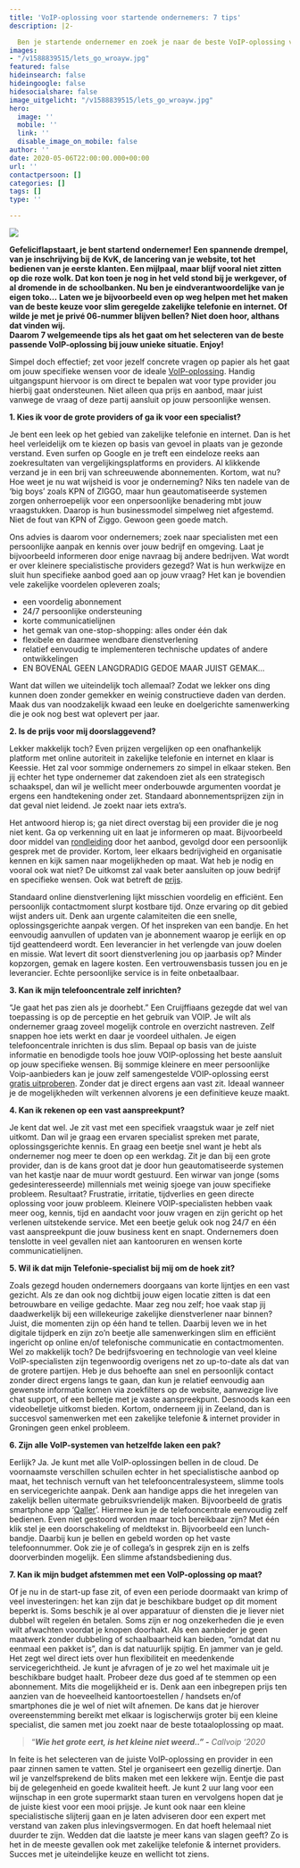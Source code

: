```yaml
---
title: 'VoIP-oplossing voor startende ondernemers: 7 tips'
description: |2-

  Ben je startende ondernemer en zoek je naar de beste VoIP-oplossing voor jouw business? Dan volgen hier 7 bruikbare tips om daarin de juiste keuze te maken. Niet enkel op basis van prijs en specifiek aanbod, maar juist vanwege de vraag of deze partij aansluit op jouw persoonlijke wensen.
images:
- "/v1588839515/lets_go_wroayw.jpg"
featured: false
hideinsearch: false
hideingoogle: false
hidesocialshare: false
image_uitgelicht: "/v1588839515/lets_go_wroayw.jpg"
hero:
  image: ''
  mobile: ''
  link: ''
  disable_image_on_mobile: false
author: ''
date: 2020-05-06T22:00:00.000+00:00
url: ''
contactpersoon: []
categories: []
tags: []
type: ''

---
```

![](https://res.cloudinary.com/callvoip/image/upload/v1588839515/lets_go_wroayw.jpg)

**Gefeliciflapstaart, je bent startend ondernemer! Een spannende drempel, van je inschrijving bij de KvK, de lancering van je website, tot het bedienen van je eerste klanten. Een mijlpaal, maar blijf vooral niet zitten op die roze wolk. Dat kon toen je nog in het veld stond bij je werkgever, of al dromende in de schoolbanken. Nu ben je eindverantwoordelijke van je eigen toko...** **Laten we je bijvoorbeeld even op weg helpen met het maken van de beste keuze voor slim geregelde zakelijke telefonie en internet. Of wilde je met je privé 06-nummer blijven bellen? Niet doen hoor, althans dat vinden wij.   
Daarom 7 welgemeende tips als het gaat om het selecteren van de beste passende VoIP-oplossing bij jouw unieke situatie. Enjoy!**

Simpel doch effectief; zet voor jezelf concrete vragen op papier als het gaat om jouw specifieke wensen voor de ideale [VoIP-oplossing](https://www.callvoip.nl/telefonie/hostedvoip/). Handig uitgangspunt hiervoor is om direct te bepalen wat voor type provider jou hierbij gaat ondersteunen. Niet alleen qua prijs en aanbod, maar juist vanwege de vraag of deze partij aansluit op jouw persoonlijke wensen.

**1. Kies ik voor de grote providers of ga ik voor een specialist?**

Je bent een leek op het gebied van zakelijke telefonie en internet. Dan is het heel verleidelijk om te kiezen op basis van gevoel in plaats van je gezonde verstand. Even surfen op Google en je treft een eindeloze reeks aan zoekresultaten van vergelijkingsplatforms en providers. Al klikkende verzand je in een brij van schreeuwende abonnementen. Kortom, wat nu? Hoe weet je nu wat wijsheid is voor je onderneming? Niks ten nadele van de ‘big boys’ zoals KPN of ZIGGO, maar hun geautomatiseerde systemen zorgen onherroepelijk voor een onpersoonlijke benadering mbt jouw vraagstukken. Daarop is hun businessmodel simpelweg niet afgestemd. Niet de fout van KPN of Ziggo. Gewoon geen goede match.

Ons advies is daarom voor ondernemers; zoek naar specialisten met een persoonlijke aanpak en kennis over jouw bedrijf en omgeving. Laat je bijvoorbeeld informeren door enige navraag bij andere bedrijven. Wat wordt er over kleinere specialistische providers gezegd? Wat is hun werkwijze en sluit hun specifieke aanbod goed aan op jouw vraag? Het kan je bovendien vele zakelijke voordelen opleveren zoals;

* een voordelig abonnement
* 24/7 persoonlijke ondersteuning
* korte communicatielijnen
* het gemak van one-stop-shopping: alles onder één dak
* flexibele en daarmee wendbare dienstverlening
* relatief eenvoudig te implementeren technische updates of andere ontwikkelingen
* EN BOVENAL GEEN LANGDRADIG GEDOE MAAR JUIST GEMAK…

Want dat willen we uiteindelijk toch allemaal? Zodat we lekker ons ding kunnen doen zonder gemekker en weinig constructieve daden van derden. Maak dus van noodzakelijk kwaad een leuke en doelgerichte samenwerking die je ook nog best wat oplevert per jaar.

**2. Is de prijs voor mij doorslaggevend?**

Lekker makkelijk toch? Even prijzen vergelijken op een onafhankelijk platform met online autoriteit in zakelijke telefonie en internet en klaar is Keessie. Het zal voor sommige ondernemers zo simpel in elkaar steken. Ben jij echter het type ondernemer dat zakendoen ziet als een strategisch schaakspel, dan wil je wellicht meer onderbouwde argumenten voordat je ergens een handtekening onder zet. Standaard abonnementsprijzen zijn in dat geval niet leidend. Je zoekt naar iets extra’s.

Het antwoord hierop is; ga niet direct overstag bij een provider die je nog niet kent. Ga op verkenning uit en laat je informeren op maat. Bijvoorbeeld door middel van [rondleiding](https://www.callvoip.nl/tour/) door het aanbod, gevolgd door een persoonlijk gesprek met de provider. Kortom, leer elkaars bedrijvigheid en organisatie kennen en kijk samen naar mogelijkheden op maat. Wat heb je nodig en vooral ook wat niet? De uitkomst zal vaak beter aansluiten op jouw bedrijf en specifieke wensen. Ook wat betreft de [prijs](https://www.callvoip.nl/calculator/).

Standaard online dienstverlening lijkt misschien voordelig en efficiënt. Een persoonlijk contactmoment slurpt kostbare tijd. Onze ervaring op dit gebied wijst anders uit. Denk aan urgente calamiteiten die een snelle, oplossingsgerichte aanpak vergen. Of het inspreken van een bandje. En het eenvoudig aanvullen of updaten van je abonnement waarop je eerlijk en op tijd geattendeerd wordt. Een leverancier in het verlengde van jouw doelen en missie. Wat levert dit soort dienstverlening jou op jaarbasis op? Minder kopzorgen, gemak en lagere kosten. Een vertrouwensbasis tussen jou en je leverancier. Echte persoonlijke service is in feite onbetaalbaar.

**3. Kan ik mijn telefooncentrale zelf inrichten?**

“Je gaat het pas zien als je doorhebt.” Een Cruijffiaans gezegde dat wel van toepassing is op de perceptie en het gebruik van VOIP. Je wilt als ondernemer graag zoveel mogelijk controle en overzicht nastreven. Zelf snappen hoe iets werkt en daar je voordeel uithalen. Je eigen telefooncentrale inrichten is dus slim. Bepaal op basis van de juiste informatie en benodigde tools hoe jouw VOIP-oplossing het beste aansluit op jouw specifieke wensen. Bij sommige kleinere en meer persoonlijke Voip-aanbieders kan je jouw zelf samengestelde VOIP-oplossing eerst [gratis uitproberen](https://www.callvoip.nl/gratisuitproberen/). Zonder dat je direct ergens aan vast zit. Ideaal wanneer je de mogelijkheden wilt verkennen alvorens je een definitieve keuze maakt.

**4. Kan ik rekenen op een vast aanspreekpunt?**

Je kent dat wel. Je zit vast met een specifiek vraagstuk waar je zelf niet uitkomt. Dan wil je graag een ervaren specialist spreken met parate, oplossingsgerichte kennis. En graag een beetje snel want je hebt als ondernemer nog meer te doen op een werkdag. Zit je dan bij een grote provider, dan is de kans groot dat je door hun geautomatiseerde systemen van het kastje naar de muur wordt gestuurd. Een wirwar van jonge (soms gedesinteresseerde) millennials met weinig sjoege van jouw specifieke probleem. Resultaat? Frustratie, irritatie, tijdverlies en geen directe oplossing voor jouw probleem. Kleinere VOIP-specialisten hebben vaak meer oog, kennis, tijd en aandacht voor jouw vragen en zijn gericht op het verlenen uitstekende service. Met een beetje geluk ook nog 24/7 en één vast aanspreekpunt die jouw business kent en snapt. Ondernemers doen tenslotte in veel gevallen niet aan kantooruren en wensen korte communicatielijnen.

**5. Wil ik dat mijn Telefonie-specialist bij mij om de hoek zit?**

Zoals gezegd houden ondernemers doorgaans van korte lijntjes en een vast gezicht. Als ze dan ook nog dichtbij jouw eigen locatie zitten is dat een betrouwbare en veilige gedachte. Maar zeg nou zelf; hoe vaak stap jij daadwerkelijk bij een willekeurige zakelijke dienstverlener naar binnen? Juist, die momenten zijn op één hand te tellen. Daarbij leven we in het digitale tijdperk en zijn zo’n beetje alle samenwerkingen slim en efficiënt ingericht op online en/of telefonische communicatie en contactmomenten. Wel zo makkelijk toch? De bedrijfsvoering en technologie van veel kleine VoIP-specialisten zijn tegenwoordig overigens net zo up-to-date als dat van de grotere partijen. Heb je dus behoefte aan snel en persoonlijk contact zonder direct ergens langs te gaan, dan kun je relatief eenvoudig aan gewenste informatie komen via zoekfilters op de website, aanwezige live chat support, of een belletje met je vaste aanspreekpunt. Desnoods kan een videobelletje uitkomst bieden. Kortom, onderneem jij in Zeeland, dan is succesvol samenwerken met een zakelijke telefonie & internet provider in Groningen geen enkel probleem.

**6. Zijn alle VoIP-systemen van hetzelfde laken een pak?**

Eerlijk? Ja. Je kunt met alle VoIP-oplossingen bellen in de cloud. De voornaamste verschillen schuilen echter in het specialistische aanbod op maat, het technisch vernuft van het telefooncentralesysteem, slimme tools en servicegerichte aanpak. Denk aan handige apps die het inregelen van zakelijk bellen uitermate gebruiksvriendelijk maken. Bijvoorbeeld de gratis smartphone app ‘[Qaller](https://www.callvoip.nl/telefonie/qaller/)’. Hiermee kun je de telefooncentrale eenvoudig zelf bedienen. Even niet gestoord worden maar toch bereikbaar zijn? Met één klik stel je een doorschakeling of meldtekst in. Bijvoorbeeld een lunch-bandje. Daarbij kun je bellen en gebeld worden op het vaste telefoonnummer. Ook zie je of collega’s in gesprek zijn en is zelfs doorverbinden mogelijk. Een slimme afstandsbediening dus.

**7. Kan ik mijn budget afstemmen met een VoIP-oplossing op maat?**

Of je nu in de start-up fase zit, of even een periode doormaakt van krimp of veel investeringen: het kan zijn dat je beschikbare budget op dit moment beperkt is. Soms beschik je al over apparatuur of diensten die je liever niet dubbel wilt regelen én betalen. Soms zijn er nog onzekerheden die je even wilt afwachten voordat je knopen doorhakt. Als een aanbieder je geen maatwerk zonder dubbeling of schaalbaarheid kan bieden, “omdat dat nu eenmaal een pakket is”, dan is dat natuurlijk spijtig. En jammer van je geld. Het zegt wel direct iets over hun flexibiliteit en meedenkende servicegerichtheid. Je kunt je afvragen of je zo wel het maximale uit je beschikbare budget haalt. Probeer deze dus goed af te stemmen op een abonnement. Mits die mogelijkheid er is. Denk aan een inbegrepen prijs ten aanzien van de hoeveelheid kantoortoestellen / handsets en/of smartphones die je wel of niet wilt afnemen. De kans dat je hierover overeenstemming bereikt met elkaar is logischerwijs groter bij een kleine specialist, die samen met jou zoekt naar de beste totaaloplossing op maat.

> “**_Wie het grote eert, is het kleine niet weerd..” -_** _Callvoip ‘2020_

In feite is het selecteren van de juiste VoIP-oplossing en provider in een paar zinnen samen te vatten. Stel je organiseert een gezellig dinertje. Dan wil je vanzelfsprekend de blits maken met een lekkere wijn. Eentje die past bij de gelegenheid en goede kwaliteit heeft. Je kunt 2 uur lang voor een wijnschap in een grote supermarkt staan turen en vervolgens hopen dat je de juiste kiest voor een mooi prijsje. Je kunt ook naar een kleine specialistische slijterij gaan en je laten adviseren door een expert met verstand van zaken plus inlevingsvermogen. En dat hoeft helemaal niet duurder te zijn. Wedden dat die laatste je meer kans van slagen geeft? Zo is het in de meeste gevallen ook met zakelijke telefonie & internet providers. Succes met je uiteindelijke keuze en wellicht tot ziens.